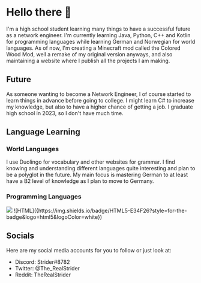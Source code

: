 # Hello there 👋

I'm a high school student learning many things to have a successful future as a network engineer.
I'm currently learning Java, Python, C++ and Kotlin for programming languages while learning German and Norwegian for world languages.
As of now, I'm creating a Minecraft mod called the Colored Wood Mod, well a remake of my original version anyways, and also maintaining a website where I publish all the projects I am making.

## Future
As someone wanting to become a Network Engineer, I of course started to learn things in advance before going to college.
I might learn C# to increase my knowledge, but also to have a higher chance of getting a job.
I graduate high school in 2023, so I don't have much time.

## Language Learning
### World Languages
I use Duolingo for vocabulary and other websites for grammar.
I find knowing and understanding different languages quite interesting and plan to be a polyglot in the future. My main focus is mastering German to at least have a B2 level of knowledge as I plan to move to Germany.

### Programming Languages
<img src="{https://img.shields.io/badge/CSS3-1572B6?style=for-the-badge&logo=css3&logoColor=white}" />
![HTML]({https://img.shields.io/badge/HTML5-E34F26?style=for-the-badge&logo=html5&logoColor=white})

## Socials
Here are my social media accounts for you to follow or just look at:
- Discord: Strider#8782
- Twitter: @The_RealStrider
- Reddit: TheRealStrider
